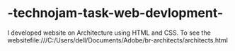 # -technojam-task-web-devlopment-
I developed website on Architecture using HTML and CSS. To see the websitefile:///C:/Users/dell/Documents/Adobe/br-architects/architects.html
